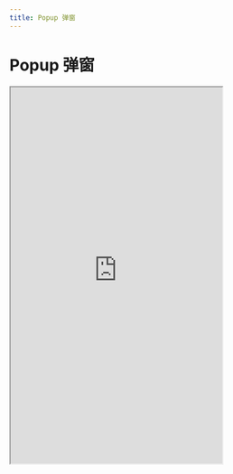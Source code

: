 ```yaml
---
title: Popup 弹窗
---
```


# Popup 弹窗

<iframe src="https://cfg-design.github.io/cfgd-uniapp3/#/pages/popup/index" style="width: 375px; height: 667px" />

### 基本使用

```ts
import { ref } from 'vue'

const visible = ref(false)
```

```vue-html
<c-button text="打开弹窗" @click="visible = true" />

<c-popup
  v-model:visible="visible"
  placement="center"
  content-style="min-width: 300rpx"
  closable
  mask-closable
>
  <c-popup-title title="弹窗" />
  <view>popup</view>
</c-popup>
```

### API

### Popup Props {#props}

| 名称                      | 类型                     | 默认值             | 版本           | 说明           |
|:-------------------------|:------------------------|:------------------|:--------------|:--------------|
| c                        | string                  | default           |               | 配置名。[使用说明](/guide/props.html#config)    |
| props                    | PopupProps              | undefined         |               | 全部 props 。 [使用说明](/guide/props.html) |
| c-class                  | HTMLAttributes['class'] | undefined         |               | 自定义类名 |
| c-style                  | HTMLAttributes['style'] | undefined         |               | 自定义样式 |
| mask-class               | HTMLAttributes['class'] | undefined         |               | mask 自定义类名 |
| mask-style               | HTMLAttributes['style'] | undefined         |               | mask 自定义样式 |
| content-class            | HTMLAttributes['class'] | undefined         |               | content 自定义类名 |
| content-style            | HTMLAttributes['style'] | undefined         |               | content 自定义样式 |
| close-wrap-class         | HTMLAttributes['class'] | undefined         |               | closeWrap 自定义类名 |
| close-wrap-style         | HTMLAttributes['style'] | undefined         |               | closeWrap 自定义样式 |
| visible                  | boolean                 | undefined         |               | 是否展示弹窗 |
| placement                | 'top' \| 'right' \| 'bottom' \| 'left' \| 'center' | undefined         |               | 展示的位置 |
| z-index                  | CSSProperties['z-index']| undefined         |               | 弹窗的 z-index |
| radius                   | string \| number        | undefined         |               | 圆角值。 [使用说明](/guide/radiuses.html)  |
| closable                 | boolean                 | undefined         |               | 是否可关闭  |
| close-icon-props         | IconProps               | undefined         |               | [IconProps](/components/icon.html#props)  |
| no-mask                  | boolean                 | undefined         |               | 是否不显示遮罩  |
| mask-closable            | boolean                 | undefined         |               | 点击遮罩时是否执行关闭 |
| safe-area-inset-bottom   | boolean                 | undefined         |               | 是否留出底部安全距离 |
| status-bar               | boolean                 | undefined         |               | 显示顶部状态栏高度；在 style 使用 padding-top 占位 |

### PopupTitle Props {#popup-title-props}

| 名称                      | 类型                     | 默认值             | 版本           | 说明           |
|:-------------------------|:------------------------|:------------------|:--------------|:--------------|
| c                        | string                  | default           |               | 配置名。[使用说明](/guide/props.html#config)    |
| props                    | PopupProps              | undefined         |               | 全部 props 。 [使用说明](/guide/props.html) |
| c-class                  | HTMLAttributes['class'] | undefined         |               | 自定义类名 |
| c-style                  | HTMLAttributes['style'] | undefined         |               | 自定义样式 |
| title                    | string                  | undefined         |               | 标题文字 |
| title-props              | TextProps               | undefined         |               | [TextProps](/components/text.html#props)  |

### Popup Slots {#slots}

| 名称             | 参数      | 说明           |
|:----------------|:--------- |:--------------|
| default         | ()        | 内容     |

### PopupTitle Slots {#popup-title-slots}

| 名称             | 参数      | 说明           |
|:----------------|:--------- |:--------------|
| default         | ()        | 内容     |
| left            | ()        | 左边内容     |
| right           | ()        | 右边内容     |

### Popup Events {#events}

| 名称             | 参数                     | 说明           |
|:----------------|:-------------------------|:--------------|
| update:visible  | (v: boolean) => void     | visible change 时触发 |
| show            | () => void               | 显示时触发 |
| close           | () => void               | 关闭时触发 |

